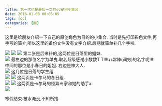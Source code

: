 ```yaml
---
title: 第一次也是最后一次的oc安利小集合
date: 2016-01-08 00:06:05
tags: [oc]
categories: [画]
---
```

这里是给朋友介绍一下自己的原创角色为目的的小集合.
当时是先打印彩色文件,再手写的简介,所以这里的备份文件没有文字介绍.后期就简单补几个字啦.

<a data-fancybox="gallery" href="P014_1.jpg"><img src="P014_1.jpg"></a>
<a data-fancybox="gallery" href="P014_2.jpg"><img src="P014_2.jpg"></a>
<a data-fancybox="gallery" href="P014_3.jpg"><img src="P014_3.jpg"></a>
第二张是后来补的,这两位是日落里的姐妹.
<br>
<a data-fancybox="gallery" href="P014_4.jpg"><img src="P014_4.jpg"></a>
最左边的那位名字为单曳.取名超级感谢小数数T T!!!!非常棒(词穷)的名字呢!!!!
中间的那位是小春日的姐姐.
右边是神大人.
<br>
<a data-fancybox="gallery" href="P014_6.jpg"><img src="P014_6.jpg"></a>
这几位是日落的学生组.
<br>
<a data-fancybox="gallery" href="P014_5.jpg"><img src="P014_5.jpg"></a>
<a data-fancybox="gallery" href="P014_7.jpg"><img src="P014_7.jpg"></a>
这两页是卡尔马的冬日组.
<br>
<a data-fancybox="gallery" href="P014_8.jpg"><img src="P014_8.jpg"></a>
<a data-fancybox="gallery" href="P014_9.jpg"><img src="P014_9.jpg"></a>
这两页是卡尔马的怪异专家和她的助手x.
<br>
<a data-fancybox="gallery" href="P014_10.jpg"><img src="P014_10.jpg"></a>




寒假结束.被水淹没,不知所措.
